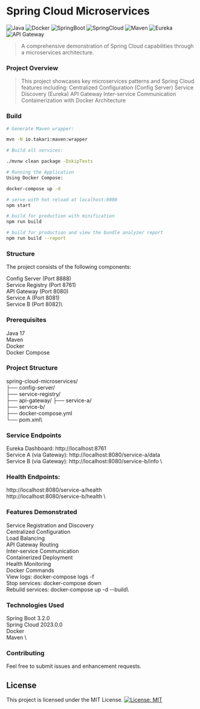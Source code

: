 # Spring Cloud Microservices

![Java](https://img.shields.io/badge/java-%23ED8B00.svg?style=for-the-badge&logo=openjdk&logoColor=white)
![Docker](https://img.shields.io/badge/docker-%230db7ed.svg?style=for-the-badge&logo=docker&logoColor=white)
![SpringBoot](https://img.shields.io/badge/SpringBoot-6DB33D?style=for-the-badge&logo=spring&logoColor=white)
![SpringCloud](https://img.shields.io/badge/SpringCloud-6DB33D?style=for-the-badge&logo=spring&logoColor=white)
![Maven](https://img.shields.io/badge/Maven-C71A36?style=for-the-badge&logo=apache-maven&logoColor=white)
![Eureka](https://img.shields.io/badge/Eureka-000000?style=for-the-badge&logo=Eureka&logoColor=white)
![API Gateway](https://img.shields.io/badge/API%20Gateway-000000?style=for-the-badge&logo=API%20Gateway&logoColor=white)

> A comprehensive demonstration of Spring Cloud capabilities through a microservices architecture.
### Project Overview

> This project showcases key microservices patterns and Spring Cloud features including:
> Centralized Configuration (Config Server)
> Service Discovery (Eureka)
> API Gateway
> Inter-service Communication
> Containerization with Docker
> Architecture


### Build

```bash
# Generate Maven wrapper:

mvn -N io.takari:maven:wrapper

# Build all services:

./mvnw clean package -DskipTests

# Running the Application
Using Docker Compose:

docker-compose up -d

# serve with hot reload at localhost:8080
npm start

# build for production with minification
npm run build

# build for production and view the bundle analyzer report
npm run build --report
```

### Structure

The project consists of the following components:

Config Server (Port 8888)\
Service Registry (Port 8761)\
API Gateway (Port 8080)\
Service A (Port 8081)\
Service B (Port 8082)\

### Prerequisites

Java 17\
Maven\
Docker\
Docker Compose

### Project Structure

spring-cloud-microservices/\
├── config-server/\
├── service-registry/\
├── api-gateway/
├── service-a/\
├── service-b/\
├── docker-compose.yml\
└── pom.xml\


### Service Endpoints

Eureka Dashboard: http://localhost:8761 \
Service A (via Gateway): http://localhost:8080/service-a/data \
Service B (via Gateway): http://localhost:8080/service-b/info \

### Health Endpoints:

http://localhost:8080/service-a/health \
http://localhost:8080/service-b/health \

### Features Demonstrated

Service Registration and Discovery\
Centralized Configuration\
Load Balancing\
API Gateway Routing\
Inter-service Communication\
Containerized Deployment\
Health Monitoring\
Docker Commands\
View logs: docker-compose logs -f\
Stop services: docker-compose down\
Rebuild services: docker-compose up -d --build\

### Technologies Used

Spring Boot 3.2.0\
Spring Cloud 2023.0.0\
Docker\
Maven \

### Contributing
Feel free to submit issues and enhancement requests.

## License
This project is licensed under the MIT License.
[![License: MIT](https://img.shields.io/badge/License-MIT-yellow.svg)](https://opensource.org/licenses/MIT)
